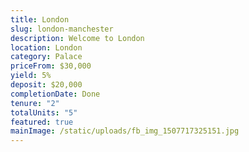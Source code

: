 ```yaml
---
title: London
slug: london-manchester
description: W﻿elcome to London
location: London
category: Palace
priceFrom: $30,000
yield: 5%
deposit: $20,000
completionDate: Done
tenure: "2"
totalUnits: "5"
featured: true
mainImage: /static/uploads/fb_img_1507717325151.jpg
---
```

